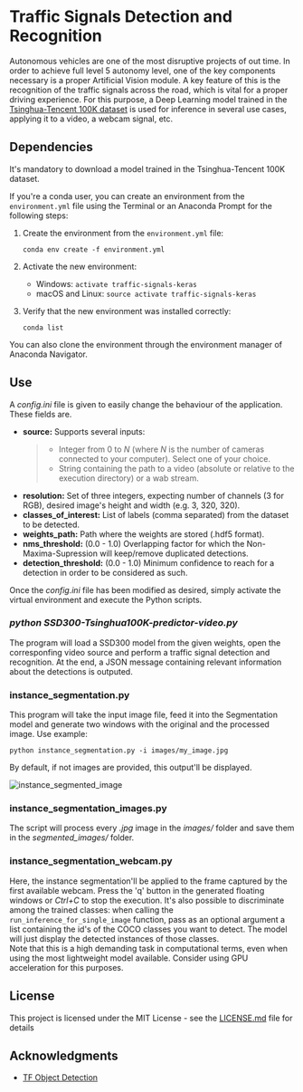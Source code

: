 # Traffic Signals Detection and Recognition

Autonomous vehicles are one of the most disruptive projects of out time. In order to achieve full level 5 autonomy level, one of the key components necessary is a proper Artificial Vision module. A key feature of this is the recognition of the traffic signals across the road, which is vital for a proper driving experience. For this purpose, a Deep Learning model trained in the [Tsinghua-Tencent 100K dataset](https://cg.cs.tsinghua.edu.cn/traffic-sign/) is used for inference in several use cases, applying it to a video, a webcam signal, etc.

## Dependencies

It's mandatory to download a model trained in the Tsinghua-Tencent 100K dataset.

If you're a conda user, you can create an environment from the ```environment.yml``` file using the Terminal or an Anaconda Prompt for the following steps:

1. Create the environment from the ```environment.yml``` file:

    ```conda env create -f environment.yml```
2. Activate the new environment:
    * Windows: ```activate traffic-signals-keras```
    * macOS and Linux: ```source activate traffic-signals-keras``` 

3. Verify that the new environment was installed correctly:

    ```conda list```
    
You can also clone the environment through the environment manager of Anaconda Navigator.

## Use

A *config.ini* file is given to easily change the behaviour of the application. These fields are.
* **source:** Supports several inputs: 
    > * Integer from 0 to *N* (where *N* is the number of cameras connected to your computer). Select one of your choice.
    > * String containing the path to a video (absolute or relative to the execution directory) or a wab stream.
* **resolution:** Set of three integers, expecting number of channels (3 for RGB), desired image's height and width (e.g. 3, 320, 320).
* **classes_of_interest:** List of labels (comma separated) from the dataset to be detected.
* **weights_path:** Path where the weights are stored (.hdf5 format).
* **nms_threshold:** (0.0 - 1.0) Overlapping factor for which the Non-Maxima-Supression will keep/remove duplicated detections.
* **detection_threshold:** (0.0 - 1.0) Minimum confidence to reach for a detection in order to be considered as such.

Once the *config.ini* file has been modified as desired, simply activate the virtual environment and execute the Python scripts.

### *python SSD300-Tsinghua100K-predictor-video.py*

The program will load a SSD300 model from the given weights, open the corresponfing video source and perform a traffic signal detection and recognition. At the end, a JSON message containing relevant information about the detections is outputed.

### instance_segmentation.py

This program will take the input image file, feed it into the Segmentation model and generate two windows with the original and the processed image. Use example:

```
python instance_segmentation.py -i images/my_image.jpg
```

By default, if not images are provided, this output'll be displayed.

![instance_segmented_image](segmented_images/scotty.jpg "instance_segmented_image")

### instance_segmentation_images.py

The script will process every *.jpg* image in the *images/* folder and save them in the *segmented_images/* folder.

### instance_segmentation_webcam.py

Here, the instance segmentation'll be applied to the frame captured by the first available webcam. Press the 'q' button in the generated floating windows or *Ctrl+C* to stop the execution. It's also possible to discriminate among the trained classes: when calling the ```run_inference_for_single_image``` function, pass as an optional argument a list containing the id's of the COCO classes you want to detect. The model will just display the detected instances of those classes.  
Note that this is a high demanding task in computational terms, even when using the most lightweight model available. Consider using GPU acceleration for this purposes.

## License

This project is licensed under the MIT License - see the [LICENSE.md](LICENSE.md) file for details

## Acknowledgments

* [TF Object Detection](https://github.com/tensorflow/models/tree/master/research/object_detection)